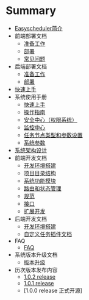 # Summary

* [Easyscheduler简介](README.md)
* 前端部署文档
    * [准备工作](前端部署文档.md#1、准备工作)
    * [部署](前端部署文档.md#2、部署)
    * [常见问题](前端部署文档.md#前端常见问题)
* 后端部署文档
    * [准备工作](后端部署文档.md#1、准备工作)  
    * [部署](后端部署文档.md#2、部署)  
* [快速上手](快速上手.md#快速上手)
* 系统使用手册
    * [快速上手](系统使用手册.md#快速上手)
    * [操作指南](系统使用手册.md#操作指南)
    * [安全中心（权限系统）](系统使用手册.md#安全中心（权限系统）)
    * [监控中心](系统使用手册.md#监控中心)
    * [任务节点类型和参数设置](系统使用手册.md#任务节点类型和参数设置)
    * [系统参数](系统使用手册.md#系统参数)
* [系统架构设计](系统架构设计.md#系统架构设计)
* 前端开发文档
    * [开发环境搭建](前端开发文档.md#开发环境搭建)
    * [项目目录结构](前端开发文档.md#项目目录结构)
    * [系统功能模块](前端开发文档.md#系统功能模块)
    * [路由和状态管理](前端开发文档.md#路由和状态管理)
    * [规范](前端开发文档.md#规范)
    * [接口](前端开发文档.md#接口)
    * [扩展开发](前端开发文档.md#扩展开发)   
* 后端开发文档
    * [开发环境搭建](后端开发文档.md#项目编译)
    * [自定义任务插件文档](任务插件开发.md#任务插件开发)
* FAQ
    * [FAQ](EasyScheduler-FAQ.md)
* 系统版本升级文档
    * [版本升级](升级文档.md)
* 历次版本发布内容
    * [1.0.2 release](1.0.2-release.md)
    * [1.0.1 release](1.0.1-release.md)
    * [1.0.0 release 正式开源]
    
    
    